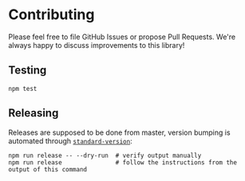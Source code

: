 # Contributing

Please feel free to file GitHub Issues or propose Pull Requests. We're always happy to discuss
improvements to this library!

## Testing

```shell
npm test
```

## Releasing

Releases are supposed to be done from master, version bumping is automated through
[`standard-version`](https://github.com/conventional-changelog/standard-version):

```shell
npm run release -- --dry-run  # verify output manually
npm run release               # follow the instructions from the output of this command
```
